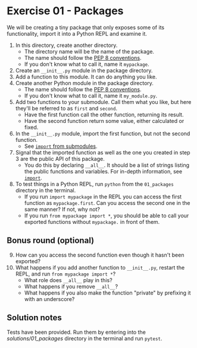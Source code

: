 # Exercise 01 - Packages

We will be creating a tiny package that only exposes some of its functionality, import it into a Python REPL and examine it.

1. In this directory, create another directory.
    * The directory name will be the name of the package.
    * The name should follow the [PEP 8 conventions](https://peps.python.org/pep-0008/#package-and-module-names).
    * If you don't know what to call it, name it `mypackage`.
2. Create an `__init__.py` module in the package directory.
3. Add a function to this module. It can do anything you like.
4. Create another Python module in the package directory.
    * The name should follow the [PEP 8 conventions](https://peps.python.org/pep-0008/#package-and-module-names).
    * If you don't know what to call it, name it `my_module.py`. 
5. Add two functions to your submodule. Call them what you like, but here they'll be referred to as `first` and `second`.
    * Have the first function call the other function, returning its result.
    * Have the second function return some value, either calculated or fixed.
6. In the `__init__.py` module, import the first function, but not the second function.
    * See [`import` from submodules](https://docs.python.org/3.9/reference/import.html#submodules).
7. Signal that the imported function as well as the one you created in step 3 are the public API of this package.
    * You do this by declaring `__all__`. It should be a list of strings listing the public functions and variables. For in-depth information, see [`import`](https://docs.python.org/3/reference/simple_stmts.html#the-import-statement).
8. To test things in a Python REPL, run `python` from the `01_packages` directory in the terminal.
    * If you run `import mypackage` in the REPL you can access the first function as `mypackage.first`. Can you access the second one in the same manner? If not, why not?
    * If you run `from mypackage import *`, you should be able to call your exported functions without `mypackage.` in front of them.

## Bonus round (optional)

9. How can you access the second function even though it hasn't been exported?
10. What happens if you add another function to `__init__.py`, restart the REPL, and run `from mypackage import *`?
    * What role does `__all__` play in this?
    * What happens if you remove `__all__`?
    * What happens if you also make the function "private" by prefixing it with an underscore?


## Solution notes

Tests have been provided. Run them by entering into the _solutions/01_packages_ directory in the terminal and run `pytest`.
